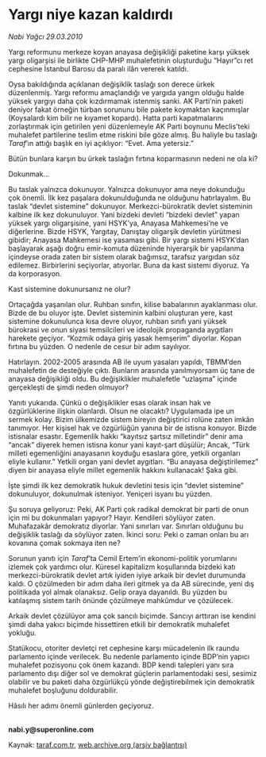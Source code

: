 # Yargı niye kazan kaldırdı

*Nabi Yağcı 29.03.2010*

<div class="yazi"><p>Yargı reformunu merkeze koyan anayasa değişikliği paketine karşı yüksek yargı oligarşisi ile birlikte CHP-MHP muhalefetinin oluşturduğu “Hayır”cı ret cephesine İstanbul Barosu da paralı ilân vererek katıldı.</p>
<p>Oysa bakıldığında açıklanan değişiklik taslağı son derece ürkek düzenlenmiş. Yargı reformu amaçlandığı ve yargıda yangın olduğu halde yüksek yargıyı daha çok kızdırmamak istenmiş sanki. AK Parti’nin paketi deniyor fakat örneğin türban sorununu bile pakete koymaktan kaçınmışlar (Koysalardı kim bilir ne kıyamet kopardı). Hatta parti kapatmalarını zorlaştırmak için getirilen yeni düzenlemeyle AK Parti boynunu Meclis’teki muhalefet partilerine teslim etme riskini bile göze almış. Bu haliyle bu taslağı <i>Taraf</i>’ın attığı başlık en iyi açıklıyor: “Evet. Ama yetersiz.” </p>
<p>Bütün bunlara karşın bu ürkek taslağın fırtına koparmasının nedeni ne ola ki? </p>
<p>Dokunmak... </p>
<p>Bu taslak yalnızca dokunuyor. Yalnızca dokunuyor ama neye dokunduğu çok önemli. İlk kez paşalara dokunulduğunda ne olduğunu hatırlayalım. Bu taslak “devlet sistemine” dokunuyor. Merkezci-bürokratik devlet sisteminin kalbine ilk kez dokunuluyor. Yani bizdeki devleti “bizdeki devlet” yapan yüksek yargı oligarşisine, yani HSYK’ya, Anayasa Mahkemesi’ne ve diğerlerine. Bizde HSYK, Yargıtay, Danıştay oligarşik devletin yürütmesi gibidir; Anayasa Mahkemesi ise yasaması gibi. Bir yargı sistemi HSYK’dan başlayarak aşağı doğru emir-komuta düzeninde hiyerarşik bir yapılanma içindeyse orada zaten bir sistem olarak bağımsız, tarafsız yargıdan söz edilemez. Birbirlerini seçiyorlar, atıyorlar. Buna da kast sistemi diyoruz. Ya da korporasyon. </p>
<p>Kast sistemine dokunursanız ne olur? </p>
<p>Ortaçağda yaşanılan olur. Ruhban sınıfın, kilise babalarının ayaklanması olur. Bizde de bu oluyor işte. Devlet sisteminin kalbini oluşturan yere, kast sistemine dokunulunca kısa devre oluyor, ruhban sınıfı yani yüksek bürokrasi ve onun siyasi temsilcileri ve ideolojik propaganda aygıtları harekete geçiyor. “Kozmik odaya giriş yasak hemşerim” diyorlar. Kopan fırtına bu yüzden. O nedenle de cesur bir adım sayılıyor. </p>
<p>Hatırlayın. 2002-2005 arasında AB ile uyum yasaları yapıldı, TBMM’den muhalefetin de desteğiyle çıktı. Bunların arasında yanılmıyorsam üç tane de anayasa değişikliği oldu. Bu değişiklikler muhalefetle “uzlaşma” içinde gerçekleşti de şimdi neden olmuyor? </p>
<p>Yanıtı yukarıda. Çünkü o değişiklikler esas olarak insan hak ve özgürlüklerine ilişkin olanlardı. Olsun ne olacaktı? Uygulamada ipe un sermek kolay. Bizim ülkemizde sistem bireyin değiştirici rolüne zaten imkân tanımıyor. Her kişisel hak ve özgürlüğün yanına bir de istisna konuyor. Bizde istisnalar esastır. Egemenlik hakkı “kayıtsız şartsız milletindir” denir ama “ancak” diyerek hemen istisna konur yani kayıt-şart düşülür; Ancak, “Türk milleti egemenliğini anayasanın koyduğu esaslara göre, yetkili organları eliyle kullanır.” Yetkili organ yani devlet aygıtları. “Bu anayasa değiştirilemez” diyen bir anayasa eliyle millet egemenlik hakkını kullanacak! Şaka gibi. </p>
<p>İşte şimdi ilk kez demokratik hukuk devletini tesis için “devlet sistemine” dokunuluyor, dokunulmak isteniyor. Yeniçeri isyanı bu yüzden. </p>
<p>Şu soruya geliyoruz: Peki, AK Parti çok radikal demokrat bir parti de onun için mi bu dokunmaları yapıyor? Hayır. Kendileri söylüyor zaten. Muhafazakâr demokratız diyorlar. Yani sınırları var. Sınırları olduğunu bu değişiklik taslağı da söylüyor zaten. İkinci soru: Peki o zaman onları bu arı kovanına çomak sokmaya iten ne? </p>
<p>Sorunun yanıtı için <i>Taraf</i>’ta Cemil Ertem’in ekonomi-politik yorumlarını izlemek çok yardımcı olur. Küresel kapitalizm koşullarında bizdeki katı merkezci-bürokratik devlet artık iyiden iyiye arkaik bir devlet durumunda kaldı. O çözülmeden bir adım daha ileri gitmek ya da AB sürecinde, yeni dış politikada yol almak olanaksız. Gelip oraya dayanıldı. Bu yüzden bu katılaşmış sistem tarih önünde çözülmeye mahkûmdur ve çözülecek.</p>
<p>Arkaik devlet çözülüyor ama çok sancılı biçimde. Sancıyı arttıran ise kendini şimdi daha yakıcı biçimde hissettiren etkili bir demokratik muhalefet yokluğu. </p>
<p>Statükocu, otoriter devletçi ret cephesine karşı mücadelenin ilk raundu parlamento içinde verilecek. Bu nedenle parlamento içinde BDP’nin yapıcı muhalefet pozisyonu çok önem kazandı. BDP kendi talepleri yanı sıra parlamento dışı diğer sol ve demokrat güçlerin parlamentodaki sesi, sesimiz olabilir ve bu paketi daha özgürlükçü yönde değiştirebilmek için demokratik muhalefet boşluğunu doldurabilir. </p>
<p>Hâsılı her adımı önemli günlerden geçiyoruz.</p>
<p><b><br/>nabi.y@superonline.com</b></p></div>

Kaynak: [taraf.com.tr](http://www.taraf.com.tr:80/makale/10664.htm), [web.archive.org (arşiv bağlantısı)](http://web.archive.org/web/20100401062035/http://www.taraf.com.tr:80/makale/10664.htm)
